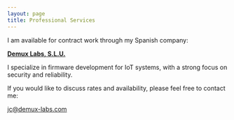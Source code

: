 ```yaml
---
layout: page
title: Professional Services
---
```


I am available for contract work through my Spanish company:

[**Demux Labs, S.L.U.**](https://www.demux-labs.com)

I specialize in firmware development for IoT systems, with a strong focus on security and reliability.

If you would like to discuss rates and availability, please feel free to contact me:

[jc@demux-labs.com](mailto:jc@demux-labs.com?Subject=Professional%20Services)
